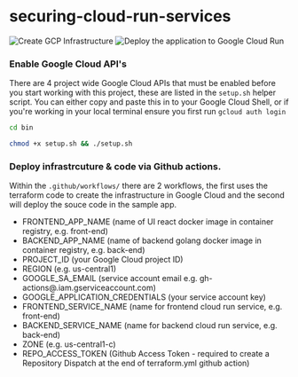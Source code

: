 # securing-cloud-run-services

![Create GCP Infrastructure](https://github.com/hom-bahrani/securing-cloud-run-services/workflows/Create%20GCP%20Infrastructure/badge.svg)
![Deploy the application to Google Cloud Run](https://github.com/hom-bahrani/securing-cloud-run-services/workflows/Deploy%20the%20application%20to%20Google%20Cloud%20Run/badge.svg)

### Enable Google Cloud API's

There are 4 project wide Google Cloud APIs that must be enabled before you start working with this project, these are listed 
in the `setup.sh` helper script. You can either copy and paste this in to your Google Cloud Shell, or if you're working in 
your local terminal ensure you first run `gcloud auth login`

```bash
cd bin 

chmod +x setup.sh && ./setup.sh
```

### Deploy infrastrcuture & code via Github actions.

Within the `.github/workflows/` there are 2 workflows, the first uses the terraform code to create the infrastructure 
in Google Cloud and the second will deploy the souce code in the sample app.

- FRONTEND_APP_NAME (name of UI react docker image in container registry, e.g. front-end)
- BACKEND_APP_NAME (name of backend golang docker image in container registry, e.g. back-end)
- PROJECT_ID (your Google Cloud project ID)
- REGION (e.g. us-central1)
- GOOGLE_SA_EMAIL (service account email e.g. gh-actions@<project-id>.iam.gserviceaccount.com)
- GOOGLE_APPLICATION_CREDENTIALS (your service account key)
- FRONTEND_SERVICE_NAME  (name for frontend cloud run service, e.g. front-end)
- BACKEND_SERVICE_NAME (name for backend cloud run service, e.g. back-end)
- ZONE (e.g. us-central1-c)
- REPO_ACCESS_TOKEN (Github Access Token - required to create a Repository Dispatch at the end of terraform.yml github action)